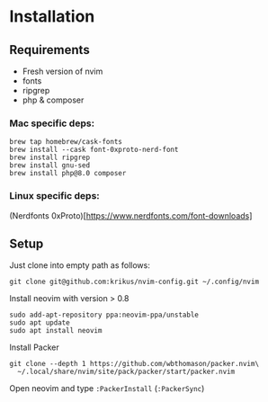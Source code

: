 # Installation
## Requirements
- Fresh version of nvim
- fonts
- ripgrep
- php & composer

### Mac specific deps:

```
brew tap homebrew/cask-fonts
brew install --cask font-0xproto-nerd-font
brew install ripgrep
brew install gnu-sed
brew install php@8.0 composer
```

### Linux specific deps:
(Nerdfonts 0xProto)[https://www.nerdfonts.com/font-downloads]

## Setup
Just clone into empty path as follows:
```
git clone git@github.com:krikus/nvim-config.git ~/.config/nvim
```

Install neovim with version > 0.8

```
sudo add-apt-repository ppa:neovim-ppa/unstable
sudo apt update
sudo apt install neovim
```

Install Packer

```
git clone --depth 1 https://github.com/wbthomason/packer.nvim\
  ~/.local/share/nvim/site/pack/packer/start/packer.nvim
```

Open neovim and type `:PackerInstall` (`:PackerSync`)

